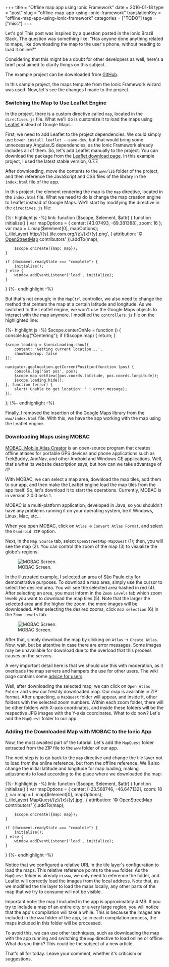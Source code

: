 +++
title = "Offline map app using Ionic Framework"
date = 2016-01-18
type = "post"
slug = "offline-map-app-using-ionic-framework"
translationKey = "offline-map-app-using-ionic-framework"
categories = ["TODO"]
tags = ["misc"]
+++

Let's go! This post was inspired by a question posted in the Ionic Brazil Slack. The question was something like: "Has anyone done anything related to maps, like downloading the map to the user's phone, without needing to load it online?"

Considering that this might be a doubt for other developers as well, here's a brief post aimed to clarify things on this subject.

The example project can be downloaded from [GitHub][project].

In this sample project, the maps template from the Ionic Framework wizard was used. Now, let's see the changes I made to the project.

### Switching the Map to Use Leaflet Engine

In the project, there is a custom directive called `map`, located in the `directives.js` file. What we'll do is customize it to load the maps using [Leaflet][leaflet] instead of Google Maps.

First, we need to add Leaflet to the project dependencies. We could simply use `bower install leaflet --save-dev`, but that would bring some unnecessary AngularJS dependencies, as the Ionic Framework already includes all of them. So, let's add Leaflet manually to the project. You can download the package from the [Leaflet download page][leaflet-download]. In this example project, I used the latest stable version, 0.7.7.

After downloading, move the contents to the `www/lib` folder of the project, and then reference the JavaScript and CSS files of the library in the `index.html` file of the app.

In this project, the element rendering the map is the `map` directive, located in the `index.html` file. What we need to do is change the map creation engine to Leaflet instead of Google Maps. We'll start by modifying the directive in the `directives.js` file:

{%- highlight js -%}
link: function ($scope, $element, $attr) {
    function initialize() {
        var mapOptions = {
            center: [43.07493, -89.381388],
            zoom: 16
        };
        var map = L.map($element[0], mapOptions);
        L.tileLayer('http://{s}.tile.osm.org/{z}/{x}/{y}.png', {
            attribution: '&copy; <a href="http://osm.org/copyright">OpenStreetMap</a> contributors'
        }).addTo(map);

        $scope.onCreate({map: map});
    }

    if (document.readyState === "complete") {
        initialize();
    } else {
        window.addEventListener('load', initialize);
    }
}
{%- endhighlight -%}

But that's not enough; in the `MapCtrl` controller, we also need to change the method that centers the map at a certain latitude and longitude. As we switched to the Leaflet engine, we won't use the Google Maps objects to interact with the map anymore. I modified the `controllers.js` file on the highlighted line:

{%- highlight js -%}
$scope.centerOnMe = function () {
    console.log("Centering");
    if (!$scope.map) {
        return;
    }

    $scope.loading = $ionicLoading.show({
        content: 'Getting current location...',
        showBackdrop: false
    });

    navigator.geolocation.getCurrentPosition(function (pos) {
        console.log('Got pos', pos);
        $scope.map.setView([pos.coords.latitude, pos.coords.longitude]);
        $scope.loading.hide();
    }, function (error) {
        alert('Unable to get location: ' + error.message);
    });
};
{%- endhighlight -%}

Finally, I removed the insertion of the Google Maps library from the `www/index.html` file. With this, we have the app working with the map using the Leaflet engine.

### Downloading Maps using MOBAC

[MOBAC, Mobile Atlas Creator][mobac] is an open-source program that creates offline atlases for portable GPS devices and phone applications such as TrekBuddy, AndNav, and other Android and Windows CE applications. Well, that's what its website description says, but how can we take advantage of it?

With MOBAC, we can select a map area, download the map tiles, add them to our app, and then make the Leaflet engine load the map tiles from the app itself. So, let's download it to start the operations. Currently, MOBAC is in version 2.0.0 beta 1.

MOBAC is a multi-platform application, developed in Java, so you shouldn't have any problems running it on your operating system, be it Windows, Linux, Mac, etc...

When you open MOBAC, click on `Atlas` -> `Convert Atlas Format`, and select the `Osmdroid ZIP` option.

Next, in the `Map Source` tab, select `OpenStreetMap MapQuest` (1); then, you will see the map (2). You can control the zoom of the map (3) to visualize the globe's regions.

<figure>
	<img src="/img/mobac-tela1.jpg" alt="MOBAC Screen."> 
	<figcaption>MOBAC Screen.</figcaption>
</figure>

In the illustrated example, I selected an area of São Paulo city for demonstrative purposes. To download a map area, simply use the cursor to select the desired area. You will see the selected area hashed in red (4). After selecting an area, you must inform in the `Zoom Levels` tab which zoom levels you want to download the map tiles (5). Note that the larger the selected area and the higher the zoom, the more images will be downloaded. After selecting the desired zooms, click `Add selection` (6) in the `Zoom Levels` tab.

<figure>
	<img src="/img/mobac-tela2.jpg" alt="MOBAC Screen."> 
	<figcaption>MOBAC Screen.</figcaption>
</figure>

After that, simply download the map by clicking on `Atlas` -> `Create Atlas`. Now, wait, but be attentive in case there are error messages. Some images may be unavailable for download due to the overload that this process causes on the servers.

A very important detail here is that we should use this with moderation, as it overloads the map servers and hampers the use for other users. The wiki page contains some [advice for users][advice].

Well, after downloading the selected map, we can click on `Open Atlas Folder` and view our freshly downloaded map. Our map is available in ZIP format. After unpacking, a `MapQuest` folder will appear, and inside it, other folders with the selected zoom numbers. Within each zoom folder, there will be other folders with X-axis coordinates, and inside these folders will be the respective JPG images with the Y-axis coordinates. What to do now? Let's add the `MapQuest` folder to our app.

### Adding the Downloaded Map with MOBAC to the Ionic App

Now, the most awaited part of the tutorial. Let's add the `MapQuest` folder extracted from the ZIP file to the `www` folder of our app.

The next step is to go back to the `map` directive and change the tile layer not to load from the online reference, but from the offline reference. We'll also change the initial latitude and longitude for map loading, making adjustments to load according to the place where we downloaded the map:

{%- highlight js -%}
link: function ($scope, $element, $attr) {
    function initialize() {
        var mapOptions = {
            center: [-23.568746, -46.647132],
            zoom: 18
        };
        var map = L.map($element[0], mapOptions);
        L.tileLayer('MapQuest/{z}/{x}/{y}.jpg', {
            attribution: '&copy; <a href="http://osm.org/copyright">OpenStreetMap</a> contributors'
        }).addTo(map);

        $scope.onCreate({map: map});
    }

    if (document.readyState === "complete") {
        initialize();
    } else {
        window.addEventListener('load', initialize);
    }
}
{%- endhighlight -%}

Notice that we configured a relative URL in the tile layer's configuration to load the maps. This relative reference points to the `www` folder. As the `MapQuest` folder is already in `www`, we only need to reference the folder, and Leaflet will correctly load the images from the local address. Note that, as we modified the tile layer to load the maps locally, any other parts of the map that we try to consume will not be visible.

Important note: the map I included in the app is approximately 4 MB. If you try to include a map of an entire city or a very large region, you will notice that the app's compilation will take a while. This is because the images are included in the `www` folder of the app, so in each compilation process, the maps included in this folder will be processed.

To avoid this, we can use other techniques, such as downloading the map with the app running and switching the `map` directive to load online or offline. What do you think? This could be the subject of a new article.

That's all for today. Leave your comment, whether it's criticism or suggestions.

[project]:          https://github.com/ionixjunior/ionic-offline-maps
[leaflet]:          http://leafletjs.com/
[leaflet-download]: https://leafletjs.com/download.html
[mobac]:            http://mobac.sourceforge.net/
[advice]:           https://wiki.openstreetmap.org/wiki/Blocked_Tiles